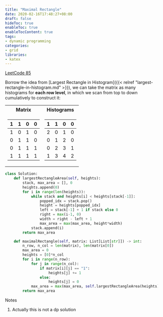 ```yaml
---
title: "Maximal Rectangle"
date: 2020-02-16T17:48:27+08:00
draft: false
hideToc: true
enableToc: true
enableTocContent: true
tags:
- dynamic programming
categories:
- grid
libraries:
- katex
---
```


<!--more-->

[LeetCode 85](https://leetcode.com/problems/maximal-rectangle/)

Borrow the idea from [Largest Rectangle in Histogram]({{< relref "largest-rectangle-in-histogram.md" >}}), we can take the matrix as many histograms for **each row level**, in which we scan from top to down cumulatively to construct it:

<table>
<tr><th>Matrix</th><th>Histograms</th></tr>
<tr><td>

| 1 | 1 | 0 | 0 |
|---|---|---|---|
| 1 | 0 | 1 | 0 |
| 0 | 1 | 1 | 0 |
| 0 | 1 | 1 | 1 |
| 1 | 1 | 1 | 1 |

</td><td>

| 1 | 1 | 0 | 0 |
|---|---|---|---|
| 2 | 0 | 1 | 0 |
| 0 | 1 | 2 | 0 |
| 0 | 2 | 3 | 1 |
| 1 | 3 | 4 | 2 |

</td></tr> </table>

```python
class Solution:
    def largestRectangleArea(self, heights):
        stack, max_area = [], 0
        heights.append(0)
        for i in range(len(heights)):
            while stack and heights[i] < heights[stack[-1]]:
                popped_idx = stack.pop()
                height = heights[popped_idx]
                left = stack[-1] + 1 if stack else 0
                right = max(i-1, 0)
                width = right - left + 1
                max_area = max(max_area, height*width)
            stack.append(i)
        return max_area

    def maximalRectangle(self, matrix: List[List[str]]) -> int:
        n_row, n_col = len(matrix), len(matrix[0])
        max_area = 0
        heights = [0]*n_col
        for i in range(n_row):
            for j in range(n_col):
                if matrix[i][j] == "1":
                    heights[j] += 1
                else:
                    heights[j] = 0
            max_area = max(max_area, self.largestRectangleArea(heights))
        return max_area
```

Notes
1. Actually this is not a dp solution